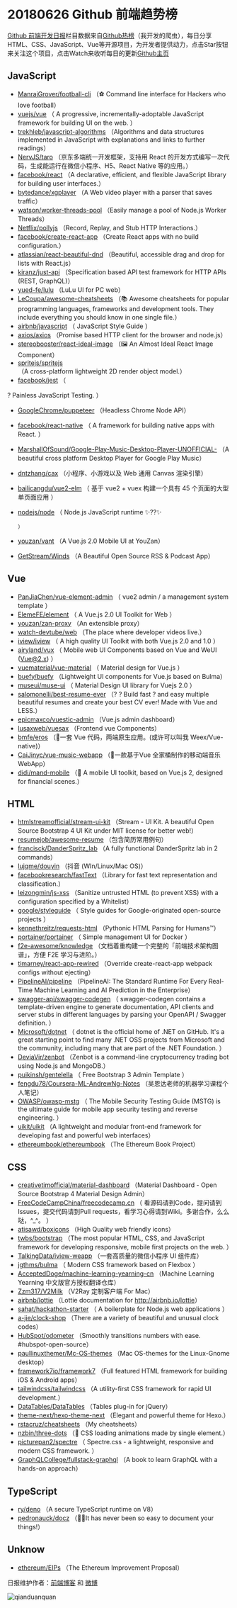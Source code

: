 # 20180626 Github 前端趋势榜

[Github 前端开发日报](http://caibaojian.com/c/news)栏目数据来自[Github热榜](http://news.caibaojian.com/)（我开发的爬虫），每日分享HTML、CSS、JavaScript、Vue等开源项目，为开发者提供动力，点击Star按钮来关注这个项目，点击Watch来收听每日的更新[Github主页](https://github.com/kujian/githubTrending)
## JavaScript

* [ManrajGrover/football-cli](https://github.com/ManrajGrover/football-cli) （⚽ Command line interface for Hackers who love football）
* [vuejs/vue](https://github.com/vuejs/vue) （
        A progressive, incrementally-adoptable JavaScript framework for building UI on the web.
      ）
* [trekhleb/javascript-algorithms](https://github.com/trekhleb/javascript-algorithms) （Algorithms and data structures implemented in JavaScript with explanations and links to further readings）
* [NervJS/taro](https://github.com/NervJS/taro) （京东多端统一开发框架，支持用 React 的开发方式编写一次代码，生成能运行在微信小程序、H5、React Native 等的应用。）
* [facebook/react](https://github.com/facebook/react) （A declarative, efficient, and flexible JavaScript library for building user interfaces.）
* [bytedance/xgplayer](https://github.com/bytedance/xgplayer) （A Web video player with a parser that saves traffic）
* [watson/worker-threads-pool](https://github.com/watson/worker-threads-pool) （Easily manage a pool of Node.js Worker Threads）
* [Netflix/pollyjs](https://github.com/Netflix/pollyjs) （Record, Replay, and Stub HTTP Interactions.）
* [facebook/create-react-app](https://github.com/facebook/create-react-app) （Create React apps with no build configuration.）
* [atlassian/react-beautiful-dnd](https://github.com/atlassian/react-beautiful-dnd) （Beautiful, accessible drag and drop for lists with React.js）
* [kiranz/just-api](https://github.com/kiranz/just-api) （Specification based API test framework for HTTP APIs (REST, GraphQL)）
* [yued-fe/lulu](https://github.com/yued-fe/lulu) （LuLu UI for PC web）
* [LeCoupa/awesome-cheatsheets](https://github.com/LeCoupa/awesome-cheatsheets) （📚 Awesome cheatsheets for popular programming languages, frameworks and development tools. They include everything you should know in one single file.）
* [airbnb/javascript](https://github.com/airbnb/javascript) （
        JavaScript Style Guide
      ）
* [axios/axios](https://github.com/axios/axios) （Promise based HTTP client for the browser and node.js）
* [stereobooster/react-ideal-image](https://github.com/stereobooster/react-ideal-image) （🖼️ An Almost Ideal React Image Component）
* [spritejs/spritejs](https://github.com/spritejs/spritejs) （A cross-platform lightweight 2D render object model.）
* [facebook/jest](https://github.com/facebook/jest) （
        
? Painless JavaScript Testing.
      ）
* [GoogleChrome/puppeteer](https://github.com/GoogleChrome/puppeteer) （Headless Chrome Node API）
* [facebook/react-native](https://github.com/facebook/react) （
        A framework for building native apps with React.
      ）
* [MarshallOfSound/Google-Play-Music-Desktop-Player-UNOFFICIAL-](https://github.com/MarshallOfSound/Google-Play-Music-Desktop-Player-UNOFFICIAL-) （A beautiful cross platform Desktop Player for Google Play Music）
* [dntzhang/cax](https://github.com/dntzhang/cax) （小程序、小游戏以及 Web 通用 Canvas 渲染引擎）
* [bailicangdu/vue2-elm](https://github.com/bailicangdu/vue2-elm) （
        基于 vue2 + vuex 构建一个具有 45 个页面的大型单页面应用
      ）
* [nodejs/node](https://github.com/nodejs/node) （
        Node.js JavaScript runtime ✨??✨

      ）
* [youzan/vant](https://github.com/youzan/vant) （A Vue.js 2.0 Mobile UI at YouZan）
* [GetStream/Winds](https://github.com/GetStream/Winds) （A Beautiful Open Source RSS &amp; Podcast App）

## Vue

* [PanJiaChen/vue-element-admin](https://github.com/PanJiaChen/vue-element-admin) （
        vue2 admin / a management system template
      ）
* [ElemeFE/element](https://github.com/ElemeFE/element) （
        A Vue.js 2.0 UI Toolkit for Web
      ）
* [youzan/zan-proxy](https://github.com/youzan/zan-proxy) （An extensible proxy）
* [watch-devtube/web](https://github.com/watch-devtube/web) （The place where developer videos live.）
* [iview/iview](https://github.com/iview/iview) （
        A high quality UI Toolkit with both Vue.js 2.0 and 1.0
      ）
* [airyland/vux](https://github.com/airyland/vux) （
        Mobile web UI Components based on Vue and WeUI (Vue@2.x)
      ）
* [vuematerial/vue-material](https://github.com/vuematerial/vue-material) （
        Material design for Vue.js
      ）
* [buefy/buefy](https://github.com/buefy/buefy) （Lightweight UI components for Vue.js based on Bulma）
* [museui/muse-ui](https://github.com/museui/muse-ui) （
        Material Design UI library for Vuejs 2.0
      ）
* [salomonelli/best-resume-ever](https://github.com/salomonelli/best-resume-ever) （? ? Build fast ? and easy multiple beautiful resumes and create your best CV ever! Made with Vue and LESS.）
* [epicmaxco/vuestic-admin](https://github.com/epicmaxco/vuestic-admin) （Vue.js admin dashboard）
* [lusaxweb/vuesax](https://github.com/lusaxweb/vuesax) （Frontend vue Components）
* [bmfe/eros](https://github.com/bmfe/eros) （📱一套 Vue 代码，两端原生应用。(或许可以叫我 Weex/Vue-native)）
* [CaiJinyc/vue-music-webapp](https://github.com/CaiJinyc/vue-music-webapp) （🌈一款基于Vue 全家桶制作的移动端音乐 WebApp）
* [didi/mand-mobile](https://github.com/didi/mand-mobile) （🔮 A mobile UI toolkit, based on Vue.js 2, designed for financial scenes.）

## HTML

* [htmlstreamofficial/stream-ui-kit](https://github.com/htmlstreamofficial/stream-ui-kit) （Stream - UI Kit. A beautiful Open Source Bootstrap 4 UI Kit under MIT license for better web!）
* [resumejob/awesome-resume](https://github.com/resumejob/awesome-resume) （包含简历常用例句）
* [francisck/DanderSpritz_lab](https://github.com/francisck/DanderSpritz_lab) （A fully functional DanderSpritz lab in 2 commands）
* [lujqme/douyin](https://github.com/lujqme/douyin) （抖音 (WIn/Linux/Mac OS)）
* [facebookresearch/fastText](https://github.com/facebookresearch/fastText) （Library for fast text representation and classification.）
* [leizongmin/js-xss](https://github.com/leizongmin/js-xss) （Sanitize untrusted HTML (to prevent XSS) with a configuration specified by a Whitelist）
* [google/styleguide](https://github.com/google/styleguide) （
        Style guides for Google-originated open-source projects
      ）
* [kennethreitz/requests-html](https://github.com/kennethreitz/requests-html) （Pythonic HTML Parsing for Humans™）
* [portainer/portainer](https://github.com/portainer/portainer) （
        Simple management UI for Docker
      ）
* [f2e-awesome/knowledge](https://github.com/f2e-awesome/knowledge) （文档着重构建一个完整的「前端技术架构图谱」，方便 F2E 学习与进阶。）
* [timarney/react-app-rewired](https://github.com/timarney/react-app-rewired) （Override create-react-app webpack configs without ejecting）
* [PipelineAI/pipeline](https://github.com/PipelineAI/pipeline) （PipelineAI: The Standard Runtime For Every Real-Time Machine Learning and AI Prediction in the Enterprise）
* [swagger-api/swagger-codegen](https://github.com/swagger-api/swagger-codegen) （
        swagger-codegen contains a template-driven engine to generate documentation, API clients and server stubs in different languages by parsing your OpenAPI / Swagger definition.
      ）
* [Microsoft/dotnet](https://github.com/Microsoft/dotnet) （
        dotnet is the official home of .NET on GitHub. It's a great starting point to find many .NET OSS projects from Microsoft and the community, including many that are part of the .NET Foundation.
      ）
* [DeviaVir/zenbot](https://github.com/DeviaVir/zenbot) （Zenbot is a command-line cryptocurrency trading bot using Node.js and MongoDB.）
* [puikinsh/gentelella](https://github.com/puikinsh/gentelella) （
        Free Bootstrap 3 Admin Template
      ）
* [fengdu78/Coursera-ML-AndrewNg-Notes](https://github.com/fengdu78/Coursera-ML-AndrewNg-Notes) （吴恩达老师的机器学习课程个人笔记）
* [OWASP/owasp-mstg](https://github.com/OWASP/owasp-mstg) （
         The Mobile Security Testing Guide (MSTG) is the ultimate guide for mobile app security testing and reverse engineering.
      ）
* [uikit/uikit](https://github.com/uikit/uikit) （A lightweight and modular front-end framework for developing fast and powerful web interfaces）
* [ethereumbook/ethereumbook](https://github.com/ethereumbook/ethereumbook) （The Ethereum Book Project）

## CSS

* [creativetimofficial/material-dashboard](https://github.com/creativetimofficial/material-dashboard) （Material Dashboard - Open Source Bootstrap 4 Material Design Admin）
* [FreeCodeCampChina/freecodecamp.cn](https://github.com/FreeCodeCampChina/freecodecamp.cn) （
        看源码请到Code，提问请到Issues，提交代码请到Pull requests，看学习心得请到Wiki。多谢合作，么么哒，^_^。
      ）
* [atisawd/boxicons](https://github.com/atisawd/boxicons) （High Quality web friendly icons）
* [twbs/bootstrap](https://github.com/twbs/bootstrap) （The most popular HTML, CSS, and JavaScript framework for developing responsive, mobile first projects on the web.
      ）
* [TalkingData/iview-weapp](https://github.com/TalkingData/iview-weapp) （一套高质量的微信小程序 UI 组件库）
* [jgthms/bulma](https://github.com/jgthms/bulma) （
        Modern CSS framework based on Flexbox
      ）
* [AcceptedDoge/machine-learning-yearning-cn](https://github.com/AcceptedDoge/machine-learning-yearning-cn) （Machine Learning Yearning 中文版官方授权翻译仓库）
* [Zzm317/V2Milk](https://github.com/Zzm317/V2Milk) （V2Ray 定制客户端 For Mac）
* [airbnb/lottie](https://github.com/airbnb/lottie) （Lottie documentation for <a href="http://airbnb.io/lottie" rel="nofollow">http://airbnb.io/lottie</a>）
* [sahat/hackathon-starter](https://github.com/sahat/hackathon-starter) （
        A boilerplate for Node.js web applications
      ）
* [a-jie/clock-shop](https://github.com/a-jie/clock-shop) （There are a variety of beautiful and unusual clock codes）
* [HubSpot/odometer](https://github.com/HubSpot/odometer) （Smoothly transitions numbers with ease. #hubspot-open-source）
* [paullinuxthemer/Mc-OS-themes](https://github.com/paullinuxthemer/Mc-OS-themes) （Mac OS-themes for the Linux-Gnome desktop）
* [framework7io/framework7](https://github.com/framework7io/framework7) （Full featured HTML framework for building iOS &amp; Android apps）
* [tailwindcss/tailwindcss](https://github.com/tailwindcss/tailwindcss) （A utility-first CSS framework for rapid UI development.）
* [DataTables/DataTables](https://github.com/DataTables/DataTables) （Tables plug-in for jQuery）
* [theme-next/hexo-theme-next](https://github.com/theme-next/hexo-theme-next) （Elegant and powerful theme for Hexo.）
* [rstacruz/cheatsheets](https://github.com/rstacruz/cheatsheets) （My cheatsheets）
* [nzbin/three-dots](https://github.com/nzbin/three-dots) （🔮 CSS loading animations made by single element.）
* [picturepan2/spectre](https://github.com/picturepan2/spectre) （
        Spectre.css - a lightweight, responsive and modern CSS framework.
      ）
* [GraphQLCollege/fullstack-graphql](https://github.com/GraphQLCollege/fullstack-graphql) （A book to learn GraphQL with a hands-on approach）

## TypeScript

* [ry/deno](https://github.com/ry/deno) （A secure TypeScript runtime on V8）
* [pedronauck/docz](https://github.com/pedronauck/docz) （✍🏻It has never been so easy to document your things!）

## Unknow

* [ethereum/EIPs](https://github.com/ethereum/EIPs) （The Ethereum Improvement Proposal）


日报维护作者：[前端博客](http://caibaojian.com/) 和 [微博](http://caibaojian.com/go/weibo)

![qianduanquan](https://user-images.githubusercontent.com/3055447/38468989-651132ac-3b80-11e8-8e6b-15122322a9d7.png)